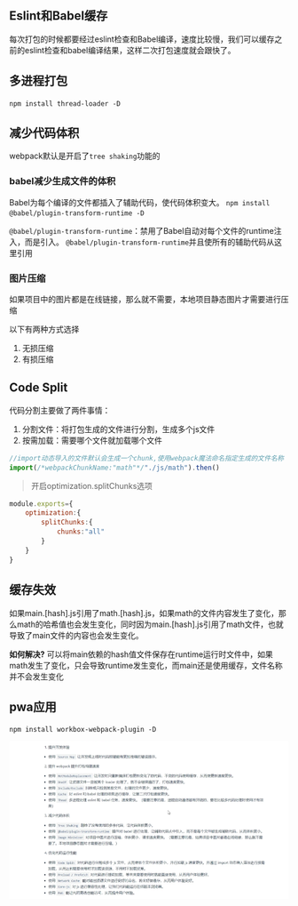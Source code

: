 ## Eslint和Babel缓存
每次打包的时候都要经过eslint检查和Babel编译，速度比较慢，我们可以缓存之前的eslint检查和babel编译结果，这样二次打包速度就会跟快了。

## 多进程打包
`npm install thread-loader -D`

## 减少代码体积
webpack默认是开启了`tree shaking`功能的
### babel减少生成文件的体积
Babel为每个编译的文件都插入了辅助代码，使代码体积变大。
`npm install @babel/plugin-transform-runtime -D`


`@babel/plugin-transform-runtime`：禁用了Babel自动对每个文件的runtime注入，而是引入。
`@babel/plugin-transform-runtime`并且使所有的辅助代码从这里引用

### 图片压缩
如果项目中的图片都是在线链接，那么就不需要，本地项目静态图片才需要进行压缩

以下有两种方式选择
1. 无损压缩
2. 有损压缩

## Code Split
代码分割主要做了两件事情：
1. 分割文件：将打包生成的文件进行分割，生成多个js文件
2. 按需加载：需要哪个文件就加载哪个文件
```javascript
//import动态导入的文件默认会生成一个chunk,使用webpack魔法命名指定生成的文件名称
import(/*webpackChunkName:"math"*/"./js/math").then()
```
> 开启optimization.splitChunks选项
```javascript
module.exports={
    optimization:{
        splitChunks:{
            chunks:"all"
        }
    }
}
```

## 缓存失效
如果main.[hash].js引用了math.[hash].js，如果math的文件内容发生了变化，那么math的哈希值也会发生变化，同时因为main.[hash].js引用了math文件，也就导致了main文件的内容也会发生变化。

**如何解决?**
可以将main依赖的hash值文件保存在runtime运行时文件中，如果math发生了变化，只会导致runtime发生变化，而main还是使用缓存，文件名称并不会发生变化

## pwa应用
`npm install workbox-webpack-plugin -D`


![Alt text](image.png)